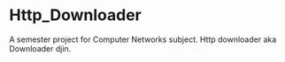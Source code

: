 # Http_Downloader
A semester project for Computer Networks subject. Http downloader aka Downloader djin.
